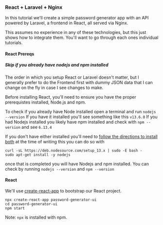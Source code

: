 ### React + Laravel + Nginx ###

In this tutorial we'll create a simple password generator app with an API powered by Laravel, a frontend in React, all served via Nginx.

This assumes no experience in any of these technologies, but this just shows how to integrate them. You'll want to go through each ones individual tutorials. 

#### React Prereqs ####
##### Skip if you already have nodejs and npm installed ######
The order in which you setup React or Laravel doesn't matter, but I generally prefer to do the Frontend first with dummy JSON data that I can change on the fly in case I see changes to make.

Before installing React, you'll need to ensure you have the proper prerequistes installed, Node.js and npm.

To check if you already have Node installed open a terminal and run 
`nodejs --version`
If you have it installed you'll see something like this
`v13.6.0`
If you had Nodejs installed you likely have npm installed and check with 
`npm --version`
and see
`6.13.4`

If you don't have either installed you'll need to [follow the directions to install both](https://github.com/nodesource/distributions/blob/master/README.md#debinstall) at the time of writing this you can do so with
```
curl -sL https://deb.nodesource.com/setup_13.x | sudo -E bash -
sudo apt-get install -y nodejs
```
once that is completed you will have Nodejs and npm installed. You can check by running `nodejs --version` and `npm --version`

#### React ####
We'll use [create-react-app](https://reactjs.org/docs/create-a-new-react-app.html) to bootstrap our React project.

```
npx create-react-app password-generator-ui
cd password-generator-ui
npm start
```
Note: `npx` is installed with npm.

